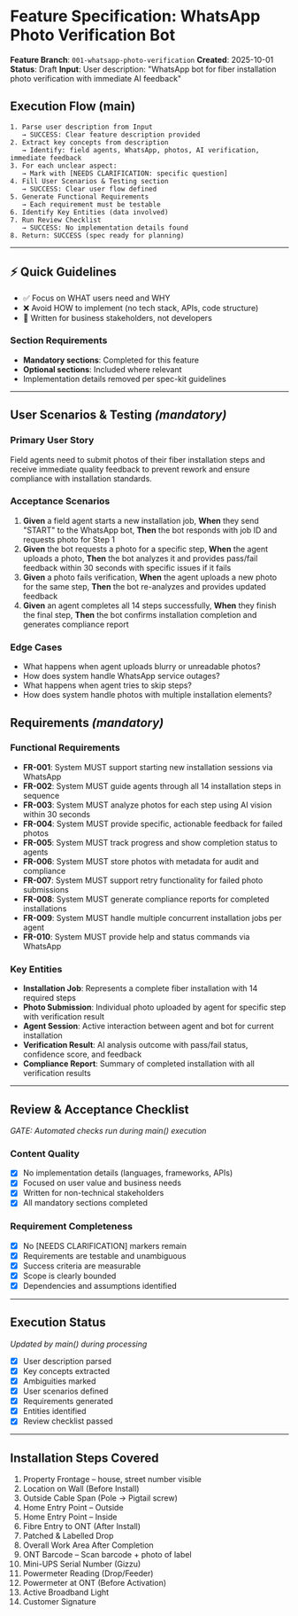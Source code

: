 # Feature Specification: WhatsApp Photo Verification Bot

**Feature Branch**: `001-whatsapp-photo-verification`
**Created**: 2025-10-01
**Status**: Draft
**Input**: User description: "WhatsApp bot for fiber installation photo verification with immediate AI feedback"

## Execution Flow (main)
```
1. Parse user description from Input
   → SUCCESS: Clear feature description provided
2. Extract key concepts from description
   → Identify: field agents, WhatsApp, photos, AI verification, immediate feedback
3. For each unclear aspect:
   → Mark with [NEEDS CLARIFICATION: specific question]
4. Fill User Scenarios & Testing section
   → SUCCESS: Clear user flow defined
5. Generate Functional Requirements
   → Each requirement must be testable
6. Identify Key Entities (data involved)
7. Run Review Checklist
   → SUCCESS: No implementation details found
8. Return: SUCCESS (spec ready for planning)
```

---

## ⚡ Quick Guidelines
- ✅ Focus on WHAT users need and WHY
- ❌ Avoid HOW to implement (no tech stack, APIs, code structure)
- 👥 Written for business stakeholders, not developers

### Section Requirements
- **Mandatory sections**: Completed for this feature
- **Optional sections**: Included where relevant
- Implementation details removed per spec-kit guidelines

---

## User Scenarios & Testing *(mandatory)*

### Primary User Story
Field agents need to submit photos of their fiber installation steps and receive immediate quality feedback to prevent rework and ensure compliance with installation standards.

### Acceptance Scenarios
1. **Given** a field agent starts a new installation job, **When** they send "START" to the WhatsApp bot, **Then** the bot responds with job ID and requests photo for Step 1
2. **Given** the bot requests a photo for a specific step, **When** the agent uploads a photo, **Then** the bot analyzes it and provides pass/fail feedback within 30 seconds with specific issues if it fails
3. **Given** a photo fails verification, **When** the agent uploads a new photo for the same step, **Then** the bot re-analyzes and provides updated feedback
4. **Given** an agent completes all 14 steps successfully, **When** they finish the final step, **Then** the bot confirms installation completion and generates compliance report

### Edge Cases
- What happens when agent uploads blurry or unreadable photos?
- How does system handle WhatsApp service outages?
- What happens when agent tries to skip steps?
- How does system handle photos with multiple installation elements?

## Requirements *(mandatory)*

### Functional Requirements
- **FR-001**: System MUST support starting new installation sessions via WhatsApp
- **FR-002**: System MUST guide agents through all 14 installation steps in sequence
- **FR-003**: System MUST analyze photos for each step using AI vision within 30 seconds
- **FR-004**: System MUST provide specific, actionable feedback for failed photos
- **FR-005**: System MUST track progress and show completion status to agents
- **FR-006**: System MUST store photos with metadata for audit and compliance
- **FR-007**: System MUST support retry functionality for failed photo submissions
- **FR-008**: System MUST generate compliance reports for completed installations
- **FR-009**: System MUST handle multiple concurrent installation jobs per agent
- **FR-010**: System MUST provide help and status commands via WhatsApp

### Key Entities
- **Installation Job**: Represents a complete fiber installation with 14 required steps
- **Photo Submission**: Individual photo uploaded by agent for specific step with verification result
- **Agent Session**: Active interaction between agent and bot for current installation
- **Verification Result**: AI analysis outcome with pass/fail status, confidence score, and feedback
- **Compliance Report**: Summary of completed installation with all verification results

---

## Review & Acceptance Checklist
*GATE: Automated checks run during main() execution*

### Content Quality
- [x] No implementation details (languages, frameworks, APIs)
- [x] Focused on user value and business needs
- [x] Written for non-technical stakeholders
- [x] All mandatory sections completed

### Requirement Completeness
- [x] No [NEEDS CLARIFICATION] markers remain
- [x] Requirements are testable and unambiguous
- [x] Success criteria are measurable
- [x] Scope is clearly bounded
- [x] Dependencies and assumptions identified

---

## Execution Status
*Updated by main() during processing*

- [x] User description parsed
- [x] Key concepts extracted
- [x] Ambiguities marked
- [x] User scenarios defined
- [x] Requirements generated
- [x] Entities identified
- [x] Review checklist passed

---

## Installation Steps Covered
1. Property Frontage – house, street number visible
2. Location on Wall (Before Install)
3. Outside Cable Span (Pole → Pigtail screw)
4. Home Entry Point – Outside
5. Home Entry Point – Inside
6. Fibre Entry to ONT (After Install)
7. Patched & Labelled Drop
8. Overall Work Area After Completion
9. ONT Barcode – Scan barcode + photo of label
10. Mini-UPS Serial Number (Gizzu)
11. Powermeter Reading (Drop/Feeder)
12. Powermeter at ONT (Before Activation)
13. Active Broadband Light
14. Customer Signature